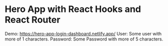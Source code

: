 # Hero App with React Hooks and React Router

Demo: https://hero-app-login-dashboard.netlify.app/
User: Some user with more of 1 characters.
Password: Some Password with more of 5 characters.
